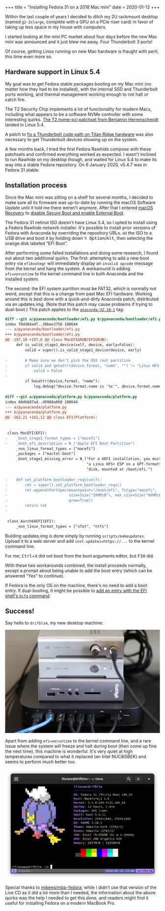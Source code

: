 +++
title = "Installing Fedora 31 on a 2018 Mac mini"
date = 2020-01-12
+++

Within the last couple of years I decided to ditch my 2U rackmount desktop (named `g2-2xlarge`, complete with a GPU on a PCIe riser card) in favor of taking up less space in my house with computers.

I started looking at the mini PC market about four days before the new Mac mini was announced and it just blew me away. Four Thunderbolt 3 ports!

Of course, getting Linux running on new Mac hardware is fraught with peril; this time even more so.

## Hardware support in Linux 5.4

My goal was to get Fedora stable packages booting on my Mac mini (no matter how they had to be installed), with the internal SSD and Thunderbolt ports working, and thermal management working enough to not halt or catch fire.

The T2 Security Chip implements a lot of functionality for modern Macs, including what appears to be a software NVMe controller with some interesting quirks. [The T2 nvme-pci patchset from Benjamin Herrenschmidt](https://lore.kernel.org/linux-nvme/20190807075122.6247-1-benh@kernel.crashing.org/) landed in Linux 5.4.

A patch to [fix a Thunderbolt code path on Titan Ridge hardware](https://git.kernel.org/pub/scm/linux/kernel/git/torvalds/linux.git/commit/?id=0d53827d7c172f1345140f7638fe658bda1bb25d) was also necessary to get Thunderbolt devices showing up on the system.

A few months back, I tried the first Fedora Rawhide compose with these patchsets and confirmed everything worked as expected. I wasn't inclined to run Rawhide on my desktop though, and waited for Linux 5.4 to make its way into a stable Fedora repository. On 6 January 2020, v5.4.7 was in Fedora 31 stable.

## Installation process

Since the Mac mini was sitting on a shelf for several months, I decided to make sure all its firmware was up-to-date by running the macOS Software Update until it told me there weren't anymore. After that I entered [macOS Recovery](https://support.apple.com/en-us/HT201314) to [disable Secure Boot and enable External Boot](https://support.apple.com/en-us/HT208330).

The Fedora 31 netinst ISO doesn't have Linux 5.4, so I opted to install using a Fedora Rawhide network installer. It's possible to install prior versions of Fedora with Anaconda by overriding the repository URLs. `dd` the ISO to a USB drive and boot it by holding down <kbd class="key">⌥&nbsp;Option</kbd>/<kbd class="key">Alt</kbd>, then selecting the orange disk labeled "EFI Boot".

After performing some failed installations and doing some research, I found out about two additional quirks. The first: attempting to add a new boot entry via `efibootmgr` will immediately display an `invalid opcode` message from the kernel and hang the system. A workaround is adding `efi=noruntime` to the kernel command line in both Anaconda and the installed system.

The second: the EFI system partition must be FAT32, which is normally not weird, except that this is a change from past Mac EFI hardware. Working around this is best done with a quick-and-dirty Anaconda patch, distributed via an updates.img. (Note that this patch may cause problems if trying to dual-boot.) This patch applies to the [`anaconda-32.18-1`](https://github.com/rhinstaller/anaconda/tree/anaconda-32.18-1) tag:

```diff
diff --git a/pyanaconda/bootloader/efi.py b/pyanaconda/bootloader/efi.py
index f8dd84a4f..30bee3756 100644
--- a/pyanaconda/bootloader/efi.py
+++ b/pyanaconda/bootloader/efi.py
@@ -197,10 +197,6 @@ class MacEFIGRUB(EFIGRUB):
     def is_valid_stage1_device(self, device, early=False):
         valid = super().is_valid_stage1_device(device, early)

-        # Make sure we don't pick the OSX root partition
-        if valid and getattr(device.format, "name", "") != "Linux HFS+ ESP":
-            valid = False
-
         if hasattr(device.format, "name"):
             log.debug("device.format.name is '%s'", device.format.name)

diff --git a/pyanaconda/platform.py b/pyanaconda/platform.py
index 60db687ad..d9968a860 100644
--- a/pyanaconda/platform.py
+++ b/pyanaconda/platform.py
@@ -162,21 +162,12 @@ class EFI(Platform):


 class MacEFI(EFI):
-    _boot_stage1_format_types = ["macefi"]
-    _boot_efi_description = N_("Apple EFI Boot Partition")
     _non_linux_format_types = ["macefi"]
     _packages = ["mactel-boot"]
     _boot_stage1_missing_error = N_("For a UEFI installation, you must include "
                                     "a Linux HFS+ ESP on a GPT-formatted "
                                     "disk, mounted at /boot/efi.")

-    def set_platform_bootloader_reqs(self):
-        ret = super().set_platform_bootloader_reqs()
-        ret.append(PartSpec(mountpoint="/boot/efi", fstype="macefi",
-                            size=Size("200MiB"), max_size=Size("600MiB"),
-                            grow=True))
-        return ret
-

 class Aarch64EFI(EFI):
     _non_linux_format_types = ["vfat", "ntfs"]
```

Building updates.img is done simply by running `scripts/makeupdates`. Upload it to a web server and add `inst.updates=https://...` to the kernel command line.

For me, <kbd class="key">Ctrl</kbd>+<kbd class="key">X</kbd> did not boot from the boot arguments editor, but <kbd class="key">F10</kbd> did.

With these two workarounds combined, the install proceeds normally, except a prompt about being unable to add the boot entry (which can be answered "Yes" to continue).

If Fedora is the only OS on the machine, there's no need to add a boot entry. If dual-booting, it might be possible to [add an entry with the EFI shell's `bcfg` command](https://wiki.archlinux.org/index.php/Unified_Extensible_Firmware_Interface#bcfg).

## Success!

Say hello to `drifblim`, my new desktop machine:

![A Mac mini (2018) with several Thunderbolt 3 cables, a Thunderbolt dock above it, and a Schiit Modi 2 Uber and Magni 2 Uber above that](drifblim-stack@1800px.jpg)

Apart from adding `efi=noruntime` to the kernel command line, and a rare issue where the system will freeze and halt during boot (then come up fine the next time), this machine is wonderful. It's very quiet at high temperatures compared to what it replaced (an Intel NUC8i5BEK) and seems to perform much better too.

![neofetch output with pixel art of the Pokémon Drifblim](drifblim-neofetch.png)

Special thanks to [mikeeq/mbp-fedora](https://github.com/mikeeq/mbp-fedora); while I didn't use that version of the Live CD as it did a lot more than I needed, the information about the above quirks was the help I needed to get this done, and readers might find it useful for installing Fedora on a modern MacBook Pro.
